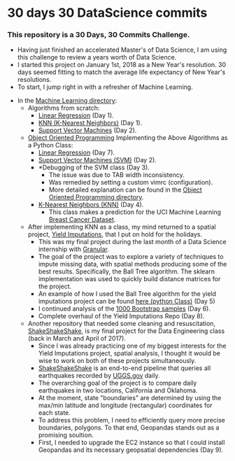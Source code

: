 # 30 days 30 DataScience commits
### This repository is a 30 Days, 30 Commits Challenge. 
- Having just finished an accelerated Master's of Data Science, I am using this challenge to review a years worth of Data Science.
- I started this project on January 1st, 2018 as a New Year's resolution. 30 days seemed fitting to match the average life expectancy of New Year's resolutions.
- To start, I jump right in with a refresher of Machine Learning. 
+ In the [Machine Learning directory](machine_learning/): 
	+ Algorithms from scratch: 
		+ [Linear Regression](machine_learning/lin_reg/) (Day 1).
		+ [KNN (K-Nearest Neighbors)](machine_learning/knn/) (Day 1).
		+ [Support Vector Machines](machine_learning/svm/) (Day 2).
	+ [Object Oriented Programming](machine_learning/oop/) Implementing the Above Algorithms as a Python Class:
        + [Linear Regression](machine_learning/oop/linregclass.py) (Day 7).
		+ [Support Vector Machines (SVM)](machine_learning/oop/svm.py) (Day 2).
        + *Debugging of the SVM class (Day 3).
            + The issue was due to TAB width inconsistency. 
            + Was remedied by setting a custom vimrc (configuration).
            + More detailed explanation can be found in the [Object Oriented Programming directory](machine_learning/oop/).
        + [K-Nearest Neighbors (KNN)](machine_learning/oop/knn.py) (Day 4).
            + This class makes a prediction for the UCI Machine Learning [Breast Cancer Dataset](machine_learning/datasets/citation.txt).
    + After implementing KNN as a class, my mind returned to a spatial project, [Yield Imputations](https://github.com/adamszabunio/yield_imputations), that I put on hold for the holidays.
        + This was my final project during the last month of a Data Science internship with [Granular](www.granular.ag).
        + The goal of the project was to explore a variety of techniques to impute missing data, with spatial methods producing some of the best results. Specifically, the Ball Tree algorithm. The sklearn implementation was used to quickly build distance matrices for the project.
        + An example of how I used the Ball Tree algorithm for the yield imputations project can be found [here (python Class)](https://github.com/adamszabunio/yield_imputations/blob/master/spatial_lookup.py) (Day 5) 
        + I continued analysis of the [1000 Bootstrap samples](https://github.com/adamszabunio/yield_imputations/blob/master/bootstrap/) (Day 6).
        + Complete overhaul of the Yield Imputations Repo (Day 8).
    + Another repository that needed some cleaning and resuscitation, [ShakeShakeShake](https://github.com/adamszabunio/ShakeShakeShake), is my final project for the Data Engineering class (back in March and April of 2017). 
        + Since I was already practicing one of my biggest interests for the Yield Imputations project, spatial analysis, I thought it would be wise to work on both of these projects simultaneously. 
        + [ShakeShakeShake](https://github.com/adamszabunio/ShakeShakeShake) is an end-to-end pipeline that queries all earthquakes recorded by [UGGS.gov](https://earthquake.usgs.gov) daily. 
        + The overarching goal of the project is to compare daily earthquakes in two locations, California and Oklahoma.
        + At the moment, state "boundaries" are determined by using the max/min latitude and longitude (rectangular) coordinates for each state.
        + To address this problem, I need to efficiently query more precise boundaries, polygons. To that end, Geopandas stands out as a promising soultion. 
        + First, I needed to upgrade the EC2 instance so that I could install Geopandas and its necessary geopsatial dependencies (Day 9).
